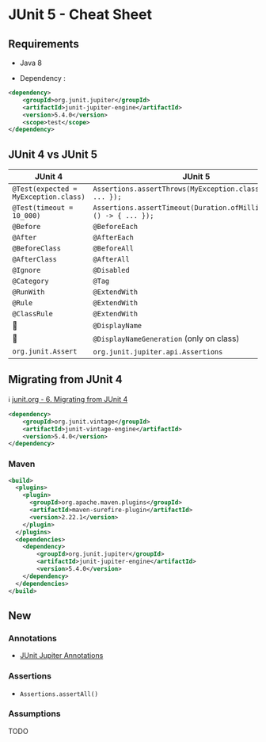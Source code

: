 # JUnit 5 - Cheat Sheet

## Requirements

* Java 8

* Dependency :

```xml
<dependency>
    <groupId>org.junit.jupiter</groupId>
    <artifactId>junit-jupiter-engine</artifactId>
    <version>5.4.0</version>
    <scope>test</scope>
</dependency>
```

## JUnit 4 vs JUnit 5

| JUnit 4 | JUnit 5 |
|---------|---------|
| `@Test(expected = MyException.class)` | `Assertions.assertThrows(MyException.class, () -> { ... });` |
| `@Test(timeout = 10_000)` | `Assertions.assertTimeout(Duration.ofMillis(10_000), () -> { ... });` |
| `@Before` | `@BeforeEach` |
| `@After` | `@AfterEach` |
| `@BeforeClass` | `@BeforeAll` |
| `@AfterClass` | `@AfterAll` |
| `@Ignore` | `@Disabled` |
| `@Category` | `@Tag` |
| `@RunWith` | `@ExtendWith` |
| `@Rule` | `@ExtendWith` |
| `@ClassRule` | `@ExtendWith` |
| :no_entry_sign: | `@DisplayName` |
| :no_entry_sign: | `@DisplayNameGeneration` (only on class) |
| `org.junit.Assert` | `org.junit.jupiter.api.Assertions` |

## Migrating from JUnit 4

:information_source: [junit.org - 6. Migrating from JUnit 4](https://junit.org/junit5/docs/current/user-guide/#migrating-from-junit4)

```xml
<dependency>
    <groupId>org.junit.vintage</groupId>
    <artifactId>junit-vintage-engine</artifactId>
    <version>5.4.0</version>
</dependency>
```

### Maven

```xml
<build>
  <plugins>
    <plugin>
      <groupId>org.apache.maven.plugins</groupId>
      <artifactId>maven-surefire-plugin</artifactId>
      <version>2.22.1</version>
    </plugin>
  </plugins>
  <dependencies>
    <dependency>
        <groupId>org.junit.jupiter</groupId>
        <artifactId>junit-jupiter-engine</artifactId>
        <version>5.4.0</version>
    </dependency>
  </dependencies>
</build>
```

## New

### Annotations

* [JUnit Jupiter Annotations](https://junit.org/junit5/docs/current/user-guide/#writing-tests-annotations)

### Assertions

* `Assertions.assertAll()`

### Assumptions

TODO
